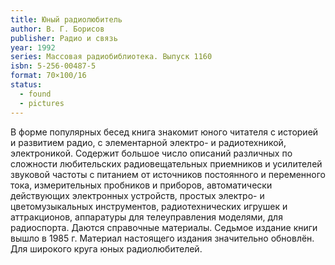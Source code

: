 ```yaml
---
title: Юный радиолюбитель
author: В. Г. Борисов
publisher: Радио и связь
year: 1992
series: Массовая радиобиблиотека. Выпуск 1160
isbn: 5-256-00487-5
format: 70×100/16
status:
  - found
  - pictures
---
```


В форме популярных бесед книга знакомит юного читателя с историей и развитием радио, с элементарной электро- и радиотехникой, электроникой. Содержит большое число описаний различных по сложности любительских радиовещательных приемников и усилителей звуковой частоты с питанием от источников постоянного и переменного тока, измерительных пробников и приборов, автоматически действующих электронных устройств, простых электро- и цветомузыкальных инструментов, радиотехнических игрушек и аттракционов, аппаратуры для телеуправления моделями, для радиоспорта. Даются справочные материалы. Седьмое издание книги вышло в 1985 г. Материал настоящего издания значительно обновлён.
Для широкого круга юных радиолюбителей.
